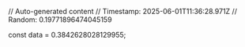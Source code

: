 // Auto-generated content
// Timestamp: 2025-06-01T11:36:28.971Z
// Random: 0.19771896474045159

const data = 0.3842628028129955;